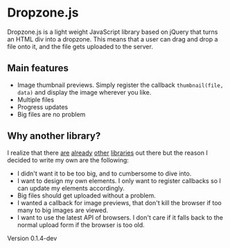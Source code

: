 # Dropzone.js

Dropzone.js is a light weight JavaScript library based on jQuery that turns an HTML div into a dropzone. This means that a user can drag and drop a file onto it, and the file gets uploaded to the server.

## Main features

- Image thumbnail previews. Simply register the callback `thumbnail(file, data)` and display the image wherever you like.
- Multiple files
- Progress updates
- Big files are no problem

## Why another library?

I realize that there [are](http://valums.com/ajax-upload/) [already](http://tutorialzine.com/2011/09/html5-file-upload-jquery-php/) [other](http://code.google.com/p/html5uploader/) [libraries](http://blueimp.github.com/jQuery-File-Upload/) out there but the reason I decided to write my own are the following:

- I didn't want it to be too big, and to cumbersome to dive into.
- I want to design my own elements. I only want to register callbacks so I can update my elements accordingly.
- Big files should get uploaded without a problem.
- I wanted a callback for image previews, that don't kill the browser if too many to big images are viewed.
- I want to use the latest API of browsers. I don't care if it falls back to the normal upload form if the browser is too old.


Version 0.1.4-dev